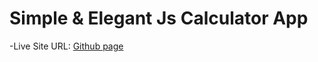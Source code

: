 # Simple & Elegant Js Calculator App
 -Live Site URL: [Github page](https://devkilyungi.github.io/calculator-app/)
